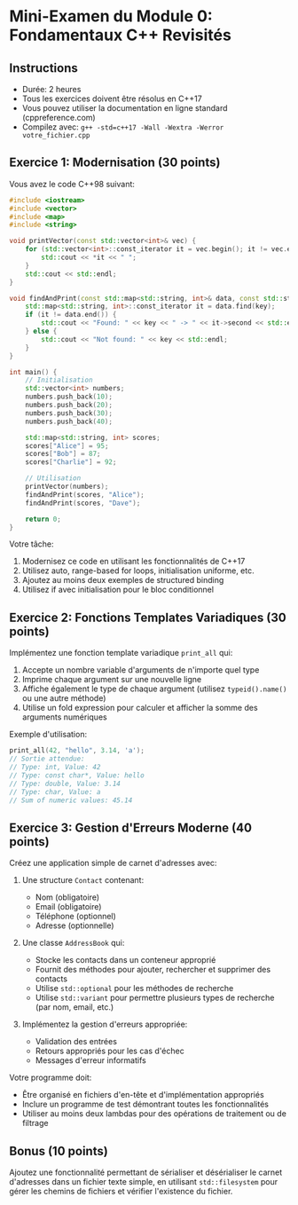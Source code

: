 # Mini-Examen du Module 0: Fondamentaux C++ Revisités

## Instructions
- Durée: 2 heures
- Tous les exercices doivent être résolus en C++17
- Vous pouvez utiliser la documentation en ligne standard (cppreference.com)
- Compilez avec: `g++ -std=c++17 -Wall -Wextra -Werror votre_fichier.cpp`

## Exercice 1: Modernisation (30 points)

Vous avez le code C++98 suivant:

```cpp
#include <iostream>
#include <vector>
#include <map>
#include <string>

void printVector(const std::vector<int>& vec) {
    for (std::vector<int>::const_iterator it = vec.begin(); it != vec.end(); ++it) {
        std::cout << *it << " ";
    }
    std::cout << std::endl;
}

void findAndPrint(const std::map<std::string, int>& data, const std::string& key) {
    std::map<std::string, int>::const_iterator it = data.find(key);
    if (it != data.end()) {
        std::cout << "Found: " << key << " -> " << it->second << std::endl;
    } else {
        std::cout << "Not found: " << key << std::endl;
    }
}

int main() {
    // Initialisation
    std::vector<int> numbers;
    numbers.push_back(10);
    numbers.push_back(20);
    numbers.push_back(30);
    numbers.push_back(40);

    std::map<std::string, int> scores;
    scores["Alice"] = 95;
    scores["Bob"] = 87;
    scores["Charlie"] = 92;

    // Utilisation
    printVector(numbers);
    findAndPrint(scores, "Alice");
    findAndPrint(scores, "Dave");

    return 0;
}
```

Votre tâche:
1. Modernisez ce code en utilisant les fonctionnalités de C++17
2. Utilisez auto, range-based for loops, initialisation uniforme, etc.
3. Ajoutez au moins deux exemples de structured binding
4. Utilisez if avec initialisation pour le bloc conditionnel

## Exercice 2: Fonctions Templates Variadiques (30 points)

Implémentez une fonction template variadique `print_all` qui:
1. Accepte un nombre variable d'arguments de n'importe quel type
2. Imprime chaque argument sur une nouvelle ligne
3. Affiche également le type de chaque argument (utilisez `typeid().name()` ou une autre méthode)
4. Utilise un fold expression pour calculer et afficher la somme des arguments numériques

Exemple d'utilisation:
```cpp
print_all(42, "hello", 3.14, 'a');
// Sortie attendue:
// Type: int, Value: 42
// Type: const char*, Value: hello
// Type: double, Value: 3.14
// Type: char, Value: a
// Sum of numeric values: 45.14
```

## Exercice 3: Gestion d'Erreurs Moderne (40 points)

Créez une application simple de carnet d'adresses avec:

1. Une structure `Contact` contenant:
   - Nom (obligatoire)
   - Email (obligatoire)
   - Téléphone (optionnel)
   - Adresse (optionnelle)

2. Une classe `AddressBook` qui:
   - Stocke les contacts dans un conteneur approprié
   - Fournit des méthodes pour ajouter, rechercher et supprimer des contacts
   - Utilise `std::optional` pour les méthodes de recherche
   - Utilise `std::variant` pour permettre plusieurs types de recherche (par nom, email, etc.)

3. Implémentez la gestion d'erreurs appropriée:
   - Validation des entrées
   - Retours appropriés pour les cas d'échec
   - Messages d'erreur informatifs

Votre programme doit:
- Être organisé en fichiers d'en-tête et d'implémentation appropriés
- Inclure un programme de test démontrant toutes les fonctionnalités
- Utiliser au moins deux lambdas pour des opérations de traitement ou de filtrage

## Bonus (10 points)

Ajoutez une fonctionnalité permettant de sérialiser et désérialiser le carnet d'adresses dans un fichier texte simple, en utilisant `std::filesystem` pour gérer les chemins de fichiers et vérifier l'existence du fichier.
